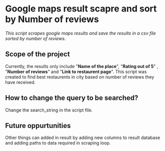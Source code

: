 # Google maps result scapre and sort by Number of reviews
*This script scrapes google maps results and save the results in a csv file sorted by number of reviews.*


## Scope of the project
Currently, the results only include "**Name of the place**", "**Rating out of 5**" , "**Number of reviews**" and "**Link to restaurent page**". 
This script was created to find best restaurents in city based on number of reviews they have received.


## How to change the query to be searched?
Change the search_string in the script file.


## Future oppurtunities
Other things can added in result by adding new columns to result database and adding paths to data required in scraping loop.

